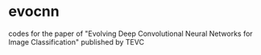 # evocnn
codes for the paper of "Evolving Deep Convolutional Neural Networks for Image Classification" published by TEVC
